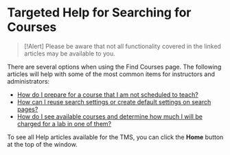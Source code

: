 # Targeted Help for Searching for Courses

> [!Alert] Please be aware that not all functionality covered in the linked articles may be available to you.

There are several options when using the Find Courses page. The following articles will help with some of the most common items for instructors and administrators: 

- [How do I prepare for a course that I am not scheduled to teach?](../instructors/instructor-prep-and-classes/prepare-for-course-not-scheduled-to-teach.md)
- [How can I reuse search settings or create default settings on search pages?](../tms-administrators/tms-fundamentals/reuse-search-settings-or-create-default-settings-on-search-pages.md)
- [How do I see available courses and determine how much I will be charged for a lab in one of them?](../tms-administrators/courses-and-activities/see-available-courses-and-determine-cost-for-lab-in-one.md)

To see all Help articles available for the TMS, you can click the **Home** button at the top of the window.
